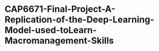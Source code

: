 # CAP6671-Final-Project-A-Replication-of-the-Deep-Learning-Model-used-toLearn-Macromanagement-Skills
